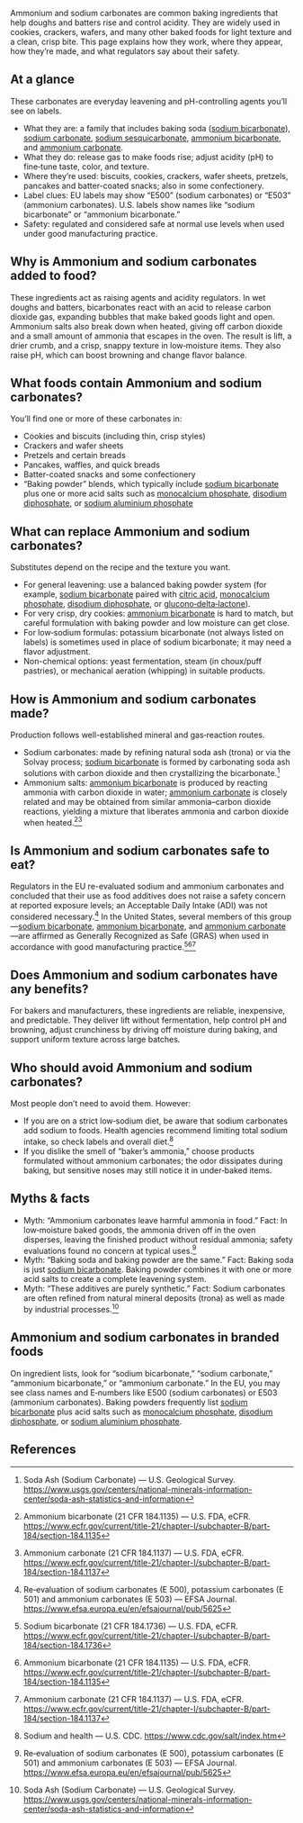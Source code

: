 Ammonium and sodium carbonates are common baking ingredients that help doughs and batters rise and control acidity. They are widely used in cookies, crackers, wafers, and many other baked foods for light texture and a clean, crisp bite. This page explains how they work, where they appear, how they’re made, and what regulators say about their safety.
<!--more-->

## At a glance
These carbonates are everyday leavening and pH-controlling agents you’ll see on labels.
- What they are: a family that includes baking soda ([sodium bicarbonate](/e500ii-sodium-bicarbonate)), [sodium carbonate](/e500i-sodium-carbonate), [sodium sesquicarbonate](/e500iii-sodium-sesquicarbonate), [ammonium bicarbonate](/e503ii-ammonium-hydrogen-carbonate), and [ammonium carbonate](/e503i-ammonium-carbonate).
- What they do: release gas to make foods rise; adjust acidity (pH) to fine‑tune taste, color, and texture.
- Where they’re used: biscuits, cookies, crackers, wafer sheets, pretzels, pancakes and batter-coated snacks; also in some confectionery.
- Label clues: EU labels may show “E500” (sodium carbonates) or “E503” (ammonium carbonates). U.S. labels show names like “sodium bicarbonate” or “ammonium bicarbonate.”
- Safety: regulated and considered safe at normal use levels when used under good manufacturing practice.

## Why is Ammonium and sodium carbonates added to food?
These ingredients act as raising agents and acidity regulators. In wet doughs and batters, bicarbonates react with an acid to release carbon dioxide gas, expanding bubbles that make baked goods light and open. Ammonium salts also break down when heated, giving off carbon dioxide and a small amount of ammonia that escapes in the oven. The result is lift, a drier crumb, and a crisp, snappy texture in low‑moisture items. They also raise pH, which can boost browning and change flavor balance.

## What foods contain Ammonium and sodium carbonates?
You’ll find one or more of these carbonates in:
- Cookies and biscuits (including thin, crisp styles)
- Crackers and wafer sheets
- Pretzels and certain breads
- Pancakes, waffles, and quick breads
- Batter-coated snacks and some confectionery
- “Baking powder” blends, which typically include [sodium bicarbonate](/e500ii-sodium-bicarbonate) plus one or more acid salts such as [monocalcium phosphate](/e341i-monocalcium-phosphate), [disodium diphosphate](/e450i-disodium-diphosphate), or [sodium aluminium phosphate](/e541-sodium-aluminium-phosphate)

## What can replace Ammonium and sodium carbonates?
Substitutes depend on the recipe and the texture you want.
- For general leavening: use a balanced baking powder system (for example, [sodium bicarbonate](/e500ii-sodium-bicarbonate) paired with [citric acid](/e330-citric-acid), [monocalcium phosphate](/e341i-monocalcium-phosphate), [disodium diphosphate](/e450i-disodium-diphosphate), or [glucono‑delta‑lactone](/e575-glucono-delta-lactone)).
- For very crisp, dry cookies: [ammonium bicarbonate](/e503ii-ammonium-hydrogen-carbonate) is hard to match, but careful formulation with baking powder and low moisture can get close.
- For low‑sodium formulas: potassium bicarbonate (not always listed on labels) is sometimes used in place of sodium bicarbonate; it may need a flavor adjustment.
- Non-chemical options: yeast fermentation, steam (in choux/puff pastries), or mechanical aeration (whipping) in suitable products.

## How is Ammonium and sodium carbonates made?
Production follows well-established mineral and gas‑reaction routes.
- Sodium carbonates: made by refining natural soda ash (trona) or via the Solvay process; [sodium bicarbonate](/e500ii-sodium-bicarbonate) is formed by carbonating soda ash solutions with carbon dioxide and then crystallizing the bicarbonate.[^1]
- Ammonium salts: [ammonium bicarbonate](/e503ii-ammonium-hydrogen-carbonate) is produced by reacting ammonia with carbon dioxide in water; [ammonium carbonate](/e503i-ammonium-carbonate) is closely related and may be obtained from similar ammonia–carbon dioxide reactions, yielding a mixture that liberates ammonia and carbon dioxide when heated.[^2][^3]

## Is Ammonium and sodium carbonates safe to eat?
Regulators in the EU re-evaluated sodium and ammonium carbonates and concluded that their use as food additives does not raise a safety concern at reported exposure levels; an Acceptable Daily Intake (ADI) was not considered necessary.[^4] In the United States, several members of this group—[sodium bicarbonate](/e500ii-sodium-bicarbonate), [ammonium bicarbonate](/e503ii-ammonium-hydrogen-carbonate), and [ammonium carbonate](/e503i-ammonium-carbonate)—are affirmed as Generally Recognized as Safe (GRAS) when used in accordance with good manufacturing practice.[^5][^2][^3]

## Does Ammonium and sodium carbonates have any benefits?
For bakers and manufacturers, these ingredients are reliable, inexpensive, and predictable. They deliver lift without fermentation, help control pH and browning, adjust crunchiness by driving off moisture during baking, and support uniform texture across large batches.

## Who should avoid Ammonium and sodium carbonates?
Most people don’t need to avoid them. However:
- If you are on a strict low‑sodium diet, be aware that sodium carbonates add sodium to foods. Health agencies recommend limiting total sodium intake, so check labels and overall diet.[^6]
- If you dislike the smell of “baker’s ammonia,” choose products formulated without ammonium carbonates; the odor dissipates during baking, but sensitive noses may still notice it in under‑baked items.

## Myths & facts
- Myth: “Ammonium carbonates leave harmful ammonia in food.” Fact: In low‑moisture baked goods, the ammonia driven off in the oven disperses, leaving the finished product without residual ammonia; safety evaluations found no concern at typical uses.[^4]
- Myth: “Baking soda and baking powder are the same.” Fact: Baking soda is just [sodium bicarbonate](/e500ii-sodium-bicarbonate). Baking powder combines it with one or more acid salts to create a complete leavening system.
- Myth: “These additives are purely synthetic.” Fact: Sodium carbonates are often refined from natural mineral deposits (trona) as well as made by industrial processes.[^1]

## Ammonium and sodium carbonates in branded foods
On ingredient lists, look for “sodium bicarbonate,” “sodium carbonate,” “ammonium bicarbonate,” or “ammonium carbonate.” In the EU, you may see class names and E‑numbers like E500 (sodium carbonates) or E503 (ammonium carbonates). Baking powders frequently list [sodium bicarbonate](/e500ii-sodium-bicarbonate) plus acid salts such as [monocalcium phosphate](/e341i-monocalcium-phosphate), [disodium diphosphate](/e450i-disodium-diphosphate), or [sodium aluminium phosphate](/e541-sodium-aluminium-phosphate).

## References
[^1]: Soda Ash (Sodium Carbonate) — U.S. Geological Survey. https://www.usgs.gov/centers/national-minerals-information-center/soda-ash-statistics-and-information
[^2]: Ammonium bicarbonate (21 CFR 184.1135) — U.S. FDA, eCFR. https://www.ecfr.gov/current/title-21/chapter-I/subchapter-B/part-184/section-184.1135
[^3]: Ammonium carbonate (21 CFR 184.1137) — U.S. FDA, eCFR. https://www.ecfr.gov/current/title-21/chapter-I/subchapter-B/part-184/section-184.1137
[^4]: Re‑evaluation of sodium carbonates (E 500), potassium carbonates (E 501) and ammonium carbonates (E 503) — EFSA Journal. https://www.efsa.europa.eu/en/efsajournal/pub/5625
[^5]: Sodium bicarbonate (21 CFR 184.1736) — U.S. FDA, eCFR. https://www.ecfr.gov/current/title-21/chapter-I/subchapter-B/part-184/section-184.1736
[^6]: Sodium and health — U.S. CDC. https://www.cdc.gov/salt/index.htm
